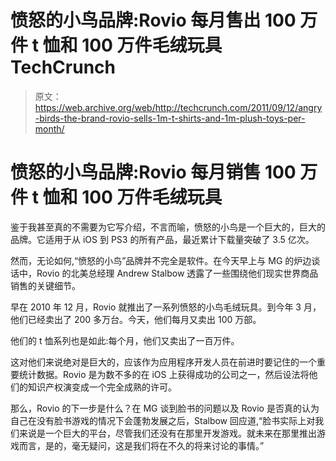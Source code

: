 # 愤怒的小鸟品牌:Rovio 每月售出 100 万件 t 恤和 100 万件毛绒玩具 TechCrunch

> 原文：<https://web.archive.org/web/http://techcrunch.com/2011/09/12/angry-birds-the-brand-rovio-sells-1m-t-shirts-and-1m-plush-toys-per-month/>

# 愤怒的小鸟品牌:Rovio 每月销售 100 万件 t 恤和 100 万件毛绒玩具

鉴于我甚至真的不需要为它写介绍，不言而喻，愤怒的小鸟是一个巨大的，巨大的品牌。它适用于从 iOS 到 PS3 的所有产品，最近累计下载量突破了 3.5 亿次。

然而，无论如何,“愤怒的小鸟”品牌并不完全是软件。在今天早上与 MG 的炉边谈话中，Rovio 的北美总经理 Andrew Stalbow 透露了一些围绕他们现实世界商品销售的关键细节。

早在 2010 年 12 月，Rovio 就推出了一系列愤怒的小鸟毛绒玩具。到今年 3 月，他们已经卖出了 200 多万台。今天，他们每月又卖出 100 万部。

他们的 t 恤系列也是如此:每个月，他们又卖出了一百万件。

这对他们来说绝对是巨大的，应该作为应用程序开发人员在前进时要记住的一个重要统计数据。Rovio 是为数不多的在 iOS 上获得成功的公司之一，然后设法将他们的知识产权演变成一个完全成熟的许可。

那么，Rovio 的下一步是什么？在 MG 谈到脸书的问题以及 Rovio 是否真的认为自己在没有脸书游戏的情况下会蓬勃发展之后，Stalbow 回应道,“脸书实际上对我们来说是一个巨大的平台，尽管我们还没有在那里开发游戏。就未来在那里推出游戏而言，是的，毫无疑问，这是我们将在不久的将来讨论的事情。”